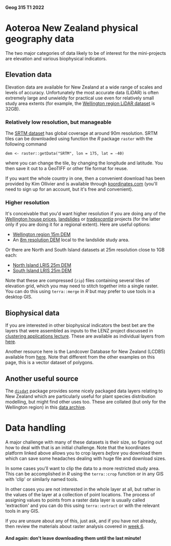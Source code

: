 **Geog 315 T1 2022**

# Aoteroa New Zealand physical geography data
The two major categories of data likely to be of interest for the mini-projects are elevation and various biophysical indicators.

## Elevation data
Elevation data are available for New Zealand at a wide range of scales and levels of accuracy. Unfortunately the most accurate data (LiDAR) is often extremely large and unwieldy for practical use even for relatively small study area extents (for example, the [Wellington region LiDAR dataset]() is 32GB).

### Relatively low resolution, but manageable
The [SRTM dataset](https://en.wikipedia.org/wiki/Shuttle_Radar_Topography_Mission) has global coverage at around 90m resolution. SRTM tiles can be downloaded using function the _R_ package `raster` with the following command

    dem <- raster::getData("SRTM", lon = 175, lat = -40)

where you can change the tile, by changing the longitude and latitude. You then save it out to a GeoTIFF or other file format for reuse.

If you want the whole country in one, then a convenient download has been provided by Kim Ollivier and is available through [koordinates.com](https://koordinates.com/layer/1418-nz-80m-digital-elevation-model/) (you'll need to sign up for an account, but it's free and convenient).

### Higher resolution
It's conceivable that you'd want higher resolution if you are doing any of the [Wellington house prices](homes), [landslides](landslides) or [_tradescantia_](tradescantia) projects (for the latter only if you are doing it for a regional extent). Here are useful options:

+ [Wellington region 15m DEM](https://koordinates.com/layer/3743-16-wellington-15m-dem-nzsosdem-v10/)
+ An [8m resolution DEM](../datasets/waitotara-8m.tif?raw=true) local to the landslide study area.

Or there are North and South Island datasets at 25m resolution close to 1GB each:

+ [North Island LRIS 25m DEM](https://lris.scinfo.org.nz/layer/48131-nzdem-north-island-25-metre/)
+ [South Island LRIS 25m DEM](https://lris.scinfo.org.nz/layer/48127-nzdem-south-island-25-metre/)

Note that these are compressed (`zip`) files containing several tiles of elevation grid, which you may need to stitch together into a single raster. You can do this using `terra::merge` in _R_ but may prefer to use tools in a desktop GIS.

## Biophysical data
If you are interested in other biophysical indicators the best bet are the layers that were assembled as inputs to the LENZ project discussed in [clustering applications lecture](../../slides/classification-examples/). These are available as individual layers from [here](https://lris.scinfo.org.nz/search/?q=LENZ).

Another resource here is the Landcover Database for New Zealand (LCDB5) available from [here](https://lris.scinfo.org.nz/layer/104400-lcdb-v50-land-cover-database-version-50-mainland-new-zealand/data/). Note that different from the other examples on this page, this is a vector dataset of polygons.

## Another useful source
The [`disdat`](https://rdrr.io/cran/disdat/man/disdat-package.html) package provides some nicely packaged data layers relating to New Zealand which are particularly useful for plant species distribution modelling, but might find other uses too. These are collated (but only for the Wellington region) in this [data archive](datasets/rasters.zip?raw=true).

# Data handling
A major challenge with many of these datasets is their size, so figuring out how to deal with that is an initial challenge. Note that the koordinates platform linked above allows you to crop layers _before_ you download them which can save some headaches dealing with huge file and download sizes.

In some cases you'll want to clip the data to a more restricted study area. This can be accomplished in _R_ using the `terra::crop` function or in any GIS with 'clip' or similarly named tools.

In other cases you are not interested in the whole layer at all, but rather in the values of the layer at a collection of point locations. The process of assigning values to points from a raster data layer is usually called 'extraction' and you can do this using `terra::extract` or with the relevant tools in any GIS.

If you are unsure about any of this, just ask, and if you have not already, then review the materials about raster analysis covered in [week 6](../../video-indexes/week06.md).

#### And again: **don't leave downloading them until the last minute!**
